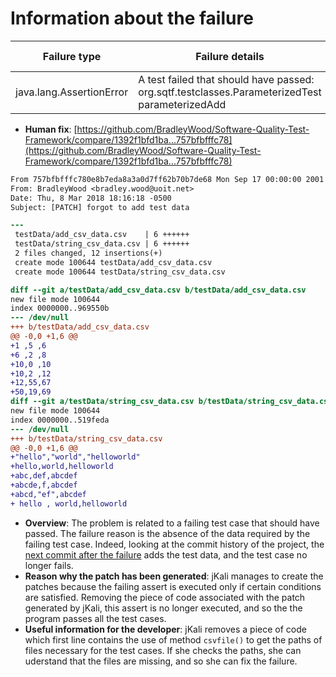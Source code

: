 # Information about the failure

| Failure type | Failure details |  Failing test case | Changed file by AstorJKali |
|--------------|-------------------|----------------------------|------------------|
| java.lang.AssertionError | A test failed that should have passed: org.sqtf.testclasses.ParameterizedTest parameterizedAdd | [TestClassTest.java](https://github.com/repairnator/repairnator-experiments-jkali-one-failing-test-case/blob/334ae707921ac4021ff2f8fae1e41c4c0866f2fe/src/test/java/org/sqtf/TestClassTest.java#L49-L50) | [TestClass.java](https://github.com/repairnator/repairnator-experiments-jkali-one-failing-test-case/blob/334ae707921ac4021ff2f8fae1e41c4c0866f2fe/src/main/java/org/sqtf/TestClass.java#L158-L179)|

- **Human fix**: [https://github.com/BradleyWood/Software-Quality-Test-Framework/compare/1392f1bfd1ba...757bfbfffc78](https://github.com/BradleyWood/Software-Quality-Test-Framework/compare/1392f1bfd1ba...757bfbfffc78)

```diff
From 757bfbfffc780e8b7eda8a3a0d7ff62b70b7de68 Mon Sep 17 00:00:00 2001
From: BradleyWood <bradley.wood@uoit.net>
Date: Thu, 8 Mar 2018 18:16:18 -0500
Subject: [PATCH] forgot to add test data

---
 testData/add_csv_data.csv    | 6 ++++++
 testData/string_csv_data.csv | 6 ++++++
 2 files changed, 12 insertions(+)
 create mode 100644 testData/add_csv_data.csv
 create mode 100644 testData/string_csv_data.csv

diff --git a/testData/add_csv_data.csv b/testData/add_csv_data.csv
new file mode 100644
index 0000000..969550b
--- /dev/null
+++ b/testData/add_csv_data.csv
@@ -0,0 +1,6 @@
+1 ,5 ,6
+6 ,2 ,8
+10,0 ,10
+10,2 ,12
+12,55,67
+50,19,69
diff --git a/testData/string_csv_data.csv b/testData/string_csv_data.csv
new file mode 100644
index 0000000..519feda
--- /dev/null
+++ b/testData/string_csv_data.csv
@@ -0,0 +1,6 @@
+"hello","world","helloworld"
+hello,world,helloworld
+abc,def,abcdef
+abcde,f,abcdef
+abcd,"ef",abcdef
+ hello , world,helloworld
```

- **Overview**: The problem is related to a failing test case that should have passed. The failure reason is the absence of the data required by the failing test case. Indeed, looking at the commit history of the project, the [next commit after the failure](https://github.com/BradleyWood/Software-Quality-Test-Framework/compare/1392f1bfd1ba...757bfbfffc78) adds the test data, and the test case no longer fails.
- **Reason why the patch has been generated**: jKali manages to create the patches because the failing assert is executed only if certain conditions are satisfied. Removing the piece of code associated with the patch generated by jKali, this assert is no longer executed, and so the the program passes all the test cases.
- **Useful information for the developer**: jKali removes a piece of code which first line contains the use of method `csvfile()` to get the paths of files necessary for the test cases. If she checks the paths, she can uderstand that the files are missing, and so she can fix the failure.
